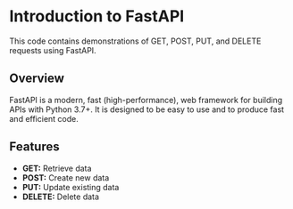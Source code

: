 # Introduction to FastAPI

This code contains demonstrations of GET, POST, PUT, and DELETE requests using FastAPI.

## Overview

FastAPI is a modern, fast (high-performance), web framework for building APIs with Python 3.7+. It is designed to be easy to use and to produce fast and efficient code.

## Features

- **GET:** Retrieve data
- **POST:** Create new data
- **PUT:** Update existing data
- **DELETE:** Delete data



